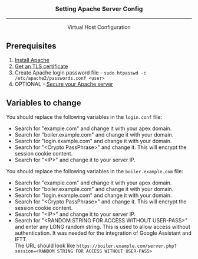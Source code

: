 <h3 align="center">Setting Apache Server Config</h3>


---

<p align="center"> Virtual Host Configuration
    <br> 
</p>  

## Prerequisites  
1. [Install Apache](https://httpd.apache.org/)  
2. [Get an TLS certificate](https://letsencrypt.org/getting-started/)  
3. Create Apache login password file - `sudo htpasswd -c /etc/apache2/passwords.conf <user>`
4. OPTIONAL - [Secure your Apache server](https://www.apachecon.eu/)  
  
## Variables to change
You should replace the following variables in the `login.conf` file:  
- Search for "example.com" and change it with your apex domain.  
- Search for "boiler.example.com" and change it with your domain.
- Search for "login.example.com" and change it with your domain.
- Search for "\<Crypto PassPhrase>" and change it. This will encrypt the session cookie content.  
- Search for "\<IP>" and change it to your server IP.



You should replace the following variables in the `boiler.example.com` file:  
- Search for "example.com" and change it with your apex domain.  
- Search for "boiler.example.com" and change it with your domain.
- Search for "login.example.com" and change it with your domain.
- Search for "\<Crypto PassPhrase>" and change it. This will encrypt the session cookie content.  
- Search for "\<IP>" and change it to your server IP.
- Search for "\<RANDOM STRING FOR ACCESS WITHOUT USER-PASS>" and enter any LONG random string. This is used to allow access without authentication. It was needed for the integration of Google Assistant and IFTT.  
The URL should look like `https://boiler.example.com/server.php?session=<RANDOM STRING FOR ACCESS WITHOUT USER-PASS>`
